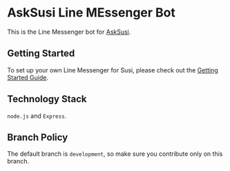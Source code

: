 # AskSusi Line MEssenger Bot
This is the Line Messenger bot for [AskSusi](https://github.com/fossasia/susi_server).

## Getting Started

To set up your own Line Messenger for Susi, please check out the [Getting Started Guide](/docs/getting_started.md).

## Technology Stack

```node.js``` and ```Express```.

## Branch Policy

The default branch is ```development```, so make sure you contribute only on this branch.
